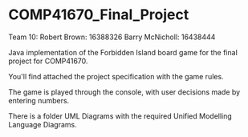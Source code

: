 # COMP41670_Final_Project
Team 10:
  Robert Brown: 16388326
  Barry McNicholl: 16438444

Java implementation of the Forbidden Island board game for the final project for COMP41670.

You'll find attached the project specification with the game rules.

The game is played through the console, with user decisions made by entering numbers.

There is a folder UML Diagrams with the required Unified Modelling Language Diagrams.
